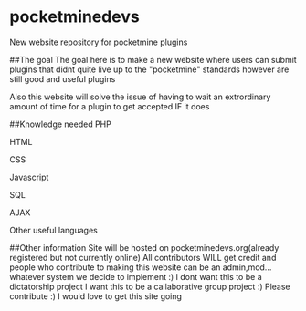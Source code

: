 # pocketminedevs
New website repository for pocketmine plugins

##The goal
The goal here is to make a new website where users can submit plugins that didnt quite live up to the "pocketmine" standards however are still good and useful plugins

Also this website will solve the issue of having to wait an extrordinary amount of time for a plugin to get accepted IF it does

##Knowledge needed
PHP

HTML

CSS

Javascript

SQL

AJAX

Other useful languages

##Other information
Site will be hosted on pocketminedevs.org(already registered but not currently online)
All contributors WILL get credit and people who contribute to making this website can be an admin,mod... whatever system we decide to implement :) I dont want this to be a dictatorship project I want this to be a callaborative group project :)
Please contribute :) I would love to get this site going
